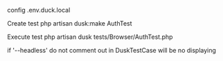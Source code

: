 config
    .env.duck.local

Create test
    php artisan dusk:make AuthTest

Execute test
    php artisan dusk tests/Browser/AuthTest.php

if '--headless' do not comment out in DuskTestCase
    will be no displaying
